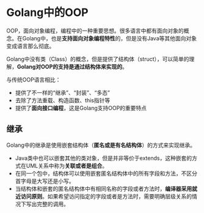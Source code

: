 # Golang中的OOP

OOP，面向对象编程，编程中的一种重要思想。很多语言中都有面向对象的概念。在Golang中，也是**支持面向对象编程特性**的，但是没有Java等其他面向对象变成语言那么彻底。

Golang中没有类（Class）的概念，但是提供了结构体（struct），可以简单的理解，**Golang对OOP的支持是通过结构体来实现的**。

与传统OOP语言相比：

- 提供了不一样的“继承”、“封装”、“多态”
- 去除了方法重载、构造函数、this指针等
- 提供了**面向接口编程**，这是Golang支持OOP的重要特点



## 继承

Golang中的继承是使用嵌套结构体（**匿名或是有名结构体**）的方式来实现继承。

- Java类中也可以嵌套其他的类对象，但是并非等价于extends，这种嵌套的方式在UML关系中称为**关联或者是组合**。
- 在同一个包中，结构体可以使用嵌套匿名结构体中的所有字段和方法，不区分首字母是大写还是小写。
- 当结构体和嵌套的匿名结构体中有相同名称的字段或者方法时，**编译器采用就近访问原则**。如果希望访问指定的字段或者是方法时，需要明确层级关系的情况下写出完整的调用。

